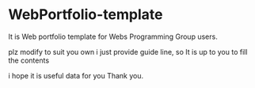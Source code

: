 WebPortfolio-template
============

It is Web portfolio template for Webs Programming Group users.

plz modify to suit you own
i just provide guide line, so It is up to you to fill the contents

i hope it is useful data for you
Thank you.
